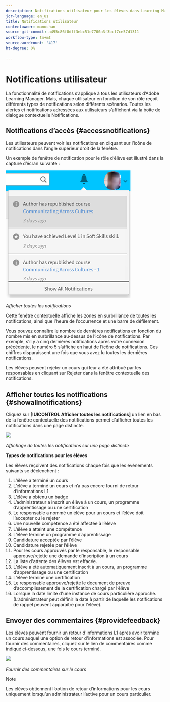 ```yaml
---
description: Notifications utilisateur pour les élèves dans Learning Manager.
jcr-language: en_us
title: Notifications utilisateur
contentowner: manochan
source-git-commit: a495c86f8dff3ebc51e7700a3f3bcf7ce57d1311
workflow-type: tm+mt
source-wordcount: '417'
ht-degree: 0%

---
```




# Notifications utilisateur

<!--User notifications for Learners in Learning Manager.-->

La fonctionnalité de notifications s’applique à tous les utilisateurs d’Adobe Learning Manager. Mais, chaque utilisateur en fonction de son rôle reçoit différents types de notifications selon différents scénarios. Toutes les alertes et notifications adressées aux utilisateurs s’affichent via la boîte de dialogue contextuelle Notifications.

## Notifications d’accès {#accessnotifications}

Les utilisateurs peuvent voir les notifications en cliquant sur l’icône de notifications dans l’angle supérieur droit de la fenêtre.

Un exemple de fenêtre de notification pour le rôle d’élève est illustré dans la capture d’écran suivante :

![](assets/learner-notifications.png)

*Afficher toutes les notifications*

Cette fenêtre contextuelle affiche les zones en surbrillance de toutes les notifications, ainsi que l’heure de l’occurrence et une barre de défilement.

Vous pouvez connaître le nombre de dernières notifications en fonction du nombre mis en surbrillance au-dessus de l’icône de notifications. Par exemple, s’il y a cinq dernières notifications après votre connexion précédente, le numéro 5 s’affiche en haut de l’icône de notifications. Ces chiffres disparaissent une fois que vous avez lu toutes les dernières notifications.

Les élèves peuvent rejeter un cours qui leur a été attribué par les responsables en cliquant sur Rejeter dans la fenêtre contextuelle des notifications.

## Afficher toutes les notifications {#showallnotifications}

Cliquez sur **[!UICONTROL Afficher toutes les notifications]** un lien en bas de la fenêtre contextuelle des notifications permet d’afficher toutes les notifications dans une page distincte.

![](assets/notifications-page.png)

*Affichage de toutes les notifications sur une page distincte*

**Types de notifications pour les élèves**

Les élèves reçoivent des notifications chaque fois que les événements suivants se déclenchent :

1. L’élève a terminé un cours
1. L’élève a terminé un cours et n’a pas encore fourni de retour d’informations L1
1. L’élève a obtenu un badge
1. L’administrateur a inscrit un élève à un cours, un programme d’apprentissage ou une certification
1. Le responsable a nommé un élève pour un cours et l’élève doit l’accepter ou le rejeter
1. Une nouvelle compétence a été affectée à l’élève
1. L’élève a atteint une compétence
1. L’élève termine un programme d’apprentissage
1. Candidature acceptée par l’élève
1. Candidature rejetée par l’élève
1. Pour les cours approuvés par le responsable, le responsable approuve/rejette une demande d&#39;inscription à un cours
1. La liste d&#39;attente des élèves est effacée.
1. L’élève a été automatiquement inscrit à un cours, un programme d’apprentissage ou une certification
1. L’élève termine une certification
1. Le responsable approuve/rejette le document de preuve d’accomplissement de la certification chargé par l’élève
1. Lorsque la date limite d&#39;une instance de cours particulière approche. (L’administrateur peut définir la date à partir de laquelle les notifications de rappel peuvent apparaître pour l’élève).

## Envoyer des commentaires {#providefeedback}

Les élèves peuvent fournir un retour d&#39;informations L1 après avoir terminé un cours auquel une option de retour d&#39;informations est associée. Pour fournir des commentaires, cliquez sur le lien de commentaires comme indiqué ci-dessous, une fois le cours terminé.

![](assets/feedback.png)

*Fournir des commentaires sur le cours*

>[!NOTE]
>
>Les élèves obtiennent l’option de retour d’informations pour les cours uniquement lorsqu’un administrateur l’active pour un cours particulier.
